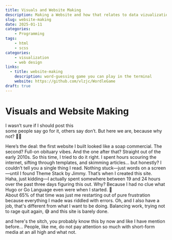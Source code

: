 ```yaml
---
title: Visuals and Website Making
description: Making a Website and how that relates to data vizualization.
slug: website-making
date: 2025-01-11
categories:
    - Programming
tags: 
    - html
    - scss
categories:
    - visualization
    - web design
links:
  - title: website-making
    description: word-guessing game you can play in the terminal
    website: https://github.com/vlzjc/WordleGame
draft: true
---
```


# Visuals and Website Making

I wasn’t sure if I should post this<br>some people say go for it, others say don’t. But here we are, because why not? 💪😅

Here’s the deal: the first website I built looked like a soap commercial. The second? Full-on obituary vibes. And the one after that? Straight out of the early 2010s. So this time, I tried to do it right. I spent hours scouring the internet, sifting through templates, and skimming articles… but honestly? I couldn’t tell you a single thing I read. Nothing stuck—just words on a screen—until I found Theme Stack by Jimmy. That’s when I created this site.
<br>Haha, just kidding—I actually spent somewhere between 19 and 24 hours over the past three days figuring this out. Why? Because I had no clue what Hugo or Go Language even were when I started. 🤦‍<br>About 65% of that time was just me restarting out of pure frustration because everything I made was riddled with errors. Oh, and I also have a job, that's different from what I want to be doing. Balancing work, trying not to rage quit again,  😅 and this site is barely done.

and here's the sitch, you probably know this by now and like I have mention before... People, like me, do not pay attention so much with short-form media at an all high and what not.